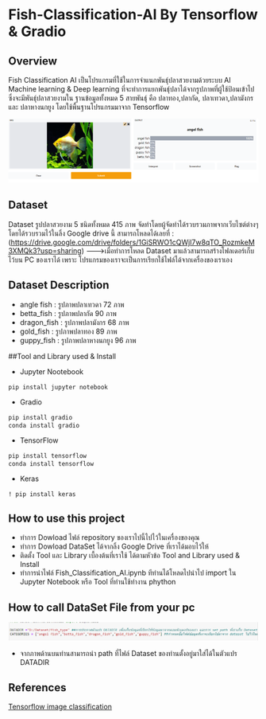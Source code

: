 # Fish-Classification-AI By Tensorflow & Gradio
## Overview
Fish Classification AI เป็นโปรแกรมที่ใช้ในการจำแนกพันธุ์ปลาสวยงามด้วยระบบ AI Machine learning &amp; Deep learning ที่จะทำการแยกพันธุ์ปลาได้จากรูปภาพที่ผู้ใช้ป้อนเข้าไป ซึ่งจะมีพันธุ์ปลาสวยงามใน ฐานข้อมูลทั้งหมด 5 สายพันธุ์ คือ ปลาทอง,ปลากัด, ปลาเทวดา,ปลามังกร และ ปลาหางนกยูง โดยใช้พื้นฐานโปรแกรมมาจาก Tensorflow

![alt text](https://github.com/Naphat2543/Fish-Classification-AI/blob/main/img/AIclassification.PNG)

## Dataset
Dataset รูปปลาสวยงาม 5 ชนิดทั้งหมด 415 ภาพ จัดทำโดยผู้จัดทำได้รวบรวมภาพจากเว็บไซต์ต่างๆ โดยได้รวบรวมไว้ในลิ้ง Google drive นี้ สามารถโหลดได้เลยที่ : (https://drive.google.com/drive/folders/1GiSRWO1cQWjI7w8qTO_RozmkeM3XMQk3?usp=sharing)
--->เมื่อทำการโหลด Dataset มาแล้วสามารถสร้างโฟลเดอร์เก็บไว้บน PC ของเราได้ เพราะ โปรแกรมของเราจะเป็นการเรียกใช้ไฟล์ได้จากเครื่องของเราเอง

## Dataset Description
- angle fish : รูปภาพปลาเทวดา 72 ภาพ
- betta_fish : รูปภาพปลากัด 90 ภาพ
- dragon_fish : รูปภาพปลามังกร 68 ภาพ
- gold_fish : รูปภาพปลาทอง 89 ภาพ
- guppy_fish : รูปภาพปลาหางนกยูง 96 ภาพ

##Tool and Library used & Install 

- Jupyter Nootebook
```
pip install jupyter notebook 
```
- Gradio
```
pip install gradio
conda install gradio
```
- TensorFlow
```
pip install tensorflow
conda install tensorflow
```
- Keras
```
! pip install keras
```
## How to use this project
- ทำการ Dowload ไฟล์ repository ของเราไปนี้ไปไว้ในเครื่องของคุณ
- ทำการ Dowload DataSet ได้จากลิ้ง Google Drive ที่เราได้มอบไว้ให้
- ติดตั้ง Tool และ Library เบื้องต้นที่เราใช้  ได้ตามหัวข้อ Tool and Library used & Install 
- ทำการนำไฟล์ Fish_Classification_AI.ipynb ทีท่านได้โหลดไปนำไป import ใน Jupyter Notebook หรือ Tool ที่ท่านใช้ทำงาน phython 
## How to call DataSet File from your pc
![alt text](https://github.com/Naphat2543/Fish-Classification-AI/blob/main/img/Capture.PNG)
- จากภาพด้านบนท่านสามารถนำ path ที่ไฟล์ Dataset ของท่านตั้งอยู่มาใส่ได้ในตัวแปร DATADIR
## References
[Tensorflow image classification](https://www.tensorflow.org/tutorials/images/classification)





